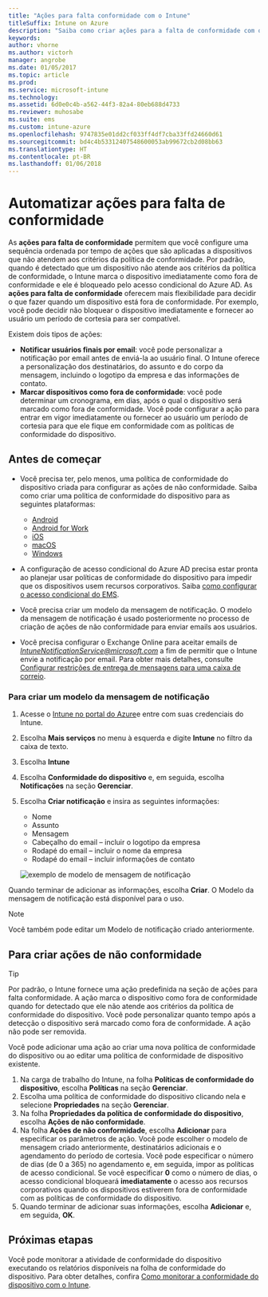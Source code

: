 ```yaml
---
title: "Ações para falta conformidade com o Intune"
titleSuffix: Intune on Azure
description: "Saiba como criar ações para a falta de conformidade com o Intune"
keywords: 
author: vhorne
ms.author: victorh
manager: angrobe
ms.date: 01/05/2017
ms.topic: article
ms.prod: 
ms.service: microsoft-intune
ms.technology: 
ms.assetid: 6d0e0c4b-a562-44f3-82a4-80eb688d4733
ms.reviewer: muhosabe
ms.suite: ems
ms.custom: intune-azure
ms.openlocfilehash: 9747835e01dd2cf033ff4df7cba33ffd24660d61
ms.sourcegitcommit: bd4c4b53312407548600053ab99672cb2d08bb63
ms.translationtype: HT
ms.contentlocale: pt-BR
ms.lasthandoff: 01/06/2018
---
```

# <a name="automate-actions-for-noncompliance"></a>Automatizar ações para falta de conformidade

As **ações para falta de conformidade** permitem que você configure uma sequência ordenada por tempo de ações que são aplicadas a dispositivos que não atendem aos critérios da política de conformidade. Por padrão, quando é detectado que um dispositivo não atende aos critérios da política de conformidade, o Intune marca o dispositivo imediatamente como fora de conformidade e ele é bloqueado pelo acesso condicional do Azure AD. As **ações para falta de conformidade** oferecem mais flexibilidade para decidir o que fazer quando um dispositivo está fora de conformidade. Por exemplo, você pode decidir não bloquear o dispositivo imediatamente e fornecer ao usuário um período de cortesia para ser compatível.

Existem dois tipos de ações:

-   **Notificar usuários finais por email**: você pode personalizar a notificação por email antes de enviá-la ao usuário final. O Intune oferece a personalização dos destinatários, do assunto e do corpo da mensagem, incluindo o logotipo da empresa e das informações de contato.
-   **Marcar dispositivos como fora de conformidade**: você pode determinar um cronograma, em dias, após o qual o dispositivo será marcado como fora de conformidade. Você pode configurar a ação para entrar em vigor imediatamente ou fornecer ao usuário um período de cortesia para que ele fique em conformidade com as políticas de conformidade do dispositivo.

## <a name="before-you-begin"></a>Antes de começar

- Você precisa ter, pelo menos, uma política de conformidade do dispositivo criada para configurar as ações de não conformidade. Saiba como criar uma política de conformidade do dispositivo para as seguintes plataformas:

    -   [Android](compliance-policy-create-android.md)
    -   [Android for Work](compliance-policy-create-android-for-work.md)
    -   [iOS](compliance-policy-create-ios.md)
    -   [macOS](compliance-policy-create-mac-os.md)
    -   [Windows](compliance-policy-create-windows.md)

- A configuração de acesso condicional do Azure AD precisa estar pronta ao planejar usar políticas de conformidade do dispositivo para impedir que os dispositivos usem recursos corporativos. Saiba [como configurar o acesso condicional do EMS](https://docs.microsoft.com/azure/active-directory/active-directory-conditional-access).

- Você precisa criar um modelo da mensagem de notificação. O modelo da mensagem de notificação é usado posteriormente no processo de criação de ações de não conformidade para enviar emails aos usuários.

- Você precisa configurar o Exchange Online para aceitar emails de *IntuneNotificationService@microsoft.com* a fim de permitir que o Intune envie a notificação por email. Para obter mais detalhes, consulte [Configurar restrições de entrega de mensagens para uma caixa de correio](https://technet.microsoft.com/library/bb397214(v=exchg.160).aspx).

### <a name="to-create-a-notification-message-template"></a>Para criar um modelo da mensagem de notificação

1. Acesse o [Intune no portal do Azure](https://portal.azure.com)e entre com suas credenciais do Intune.
2. Escolha **Mais serviços** no menu à esquerda e digite **Intune** no filtro da caixa de texto.
3. Escolha **Intune**
4. Escolha **Conformidade do dispositivo** e, em seguida, escolha **Notificações** na seção **Gerenciar**.
5. Escolha **Criar notificação** e insira as seguintes informações:
    - Nome
    - Assunto
    - Mensagem
    - Cabeçalho do email – incluir o logotipo da empresa
    - Rodapé do email – incluir o nome da empresa
    - Rodapé do email – incluir informações de contato

   ![exemplo de modelo de mensagem de notificação](./media/actionsfornoncompliance-1.PNG)

Quando terminar de adicionar as informações, escolha **Criar**. O Modelo da mensagem de notificação está disponível para o uso.

> [!NOTE] 
> Você também pode editar um Modelo de notificação criado anteriormente.

## <a name="to-create-actions-for-non-compliance"></a>Para criar ações de não conformidade

> [!TIP]
> Por padrão, o Intune fornece uma ação predefinida na seção de ações para falta conformidade. A ação marca o dispositivo como fora de conformidade quando for detectado que ele não atende aos critérios da política de conformidade do dispositivo. Você pode personalizar quanto tempo após a detecção o dispositivo será marcado como fora de conformidade. A ação não pode ser removida.

Você pode adicionar uma ação ao criar uma nova política de conformidade do dispositivo ou ao editar uma política de conformidade de dispositivo existente.

1.  Na carga de trabalho do Intune, na folha **Políticas de conformidade do dispositivo**, escolha **Políticas** na seção **Gerenciar**.
2.  Escolha uma política de conformidade do dispositivo clicando nela e selecione **Propriedades** na seção **Gerenciar**.
3.  Na folha **Propriedades da política de conformidade do dispositivo**, escolha **Ações de não conformidade**.
4.  Na folha **Ações de não conformidade**, escolha **Adicionar** para especificar os parâmetros de ação. Você pode escolher o modelo de mensagem criado anteriormente, destinatários adicionais e o agendamento do período de cortesia. Você pode especificar o número de dias (de 0 a 365) no agendamento e, em seguida, impor as políticas de acesso condicional. Se você especificar **0** como o número de dias, o acesso condicional bloqueará **imediatamente** o acesso aos recursos corporativos quando os dispositivos estiverem fora de conformidade com as políticas de conformidade do dispositivo.
5.  Quando terminar de adicionar suas informações, escolha **Adicionar** e, em seguida, **OK**.

## <a name="next-steps"></a>Próximas etapas
Você pode monitorar a atividade de conformidade do dispositivo executando os relatórios disponíveis na folha de conformidade do dispositivo. Para obter detalhes, confira [Como monitorar a conformidade do dispositivo com o Intune](device-compliance-monitor.md).

